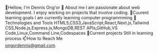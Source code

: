 👋Hellow, I'm Dennis Ong'or
🌱 About me 
I am passionate about web development. I enjoy working on projects that involve coding.
🎯Cuurent learning goals
I am currently learning computer programmming
🔧Technologies and Tools
HTML5,CSS3,JavaScript,React,Next.js,Tailwind CSS,Node.js,Express.js,MongoDB,REST APIs,GitHub,VS Code,Linux,Command Line,Codespaces
📂Current projects
Still in learning process
📫How to Reach Me   
ongordennis@gmail.com  


